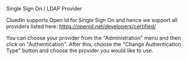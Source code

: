 Single Sign On / LDAP Provider

CluedIn supports Open Id for Single Sign On and hence we support all providers listed here: https://openid.net/developers/certified/

You can choose your provider from the "Administration" menu and then click on "Authentication". After this, choose the "Change Authentication Type" button and choose the provider you would like to use. 